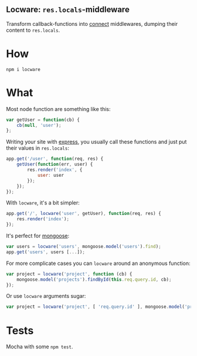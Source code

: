 Locware: `res.locals`-middleware
--------------------------

Transform callback-functions into [connect](http://www.senchalabs.org/connect/) middlewares, dumping their content to `res.locals`.


How
===
`npm i locware`


What
====

Most node function are something like this:
```js
var getUser = function(cb) {
    cb(null, 'user');
};
```

Writing your site with [express](http://expressjs.com/), you usually call these functions and just put their values in `res.locals`:
```js
app.get('/user', function(req, res) {
    getUser(function(err, user) {
        res.render('index', {
            user: user
        });
    });
});
```

With `locware`, it's a bit simpler:
```js
app.get('/', locware('user', getUser), function(req, res) {
    res.render('index');
});
```

It's perfect for [mongoose](http://mongoosejs.com/):
```js
var users = locware('users', mongoose.model('users').find);
app.get('users', users [...]);
```

For more complicate cases you can `locware` around an anonymous function:
```js
var project = locware('project', function (cb) {
    mongoose.model('projects').findById(this.req.query.id, cb);
});
```

Or use `locware` arguments sugar:
```js
var project = locware('project', [ 'req.query.id' ], mongoose.model('projects').findById);
```

Tests
=====
Mocha with some `npm test`.